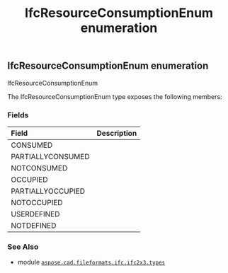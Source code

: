 ﻿---
title: IfcResourceConsumptionEnum enumeration
second_title: Aspose.CAD for Python via .NET API References
description: 
type: docs
weight: 2800
url: /python-net/aspose.cad.fileformats.ifc.ifc2x3.types/ifcresourceconsumptionenum/
is_root: false
---

## IfcResourceConsumptionEnum enumeration

IfcResourceConsumptionEnum



The IfcResourceConsumptionEnum type exposes the following members:

### Fields
| Field | Description |
| :- | :- |
| CONSUMED |  |
| PARTIALLYCONSUMED |  |
| NOTCONSUMED |  |
| OCCUPIED |  |
| PARTIALLYOCCUPIED |  |
| NOTOCCUPIED |  |
| USERDEFINED |  |
| NOTDEFINED |  |



### See Also
* module [`aspose.cad.fileformats.ifc.ifc2x3.types`](..)
